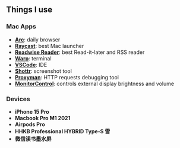 ## Things I use

### Mac Apps

* **[Arc](https://arc.net)**: daily browser
* **[Raycast](https://raycast.com)**: best Mac launcher
* **[Readwise Reader](https://read.readwise.io)**: best Read-it-later and RSS reader
* **[Warp](https://www.warp.dev)**: terminal
* **[VSCode](https://code.visualstudio.com)**: IDE
* **[Shottr](https://shottr.cc)**: screenshot tool
* **[Proxyman](https://proxyman.io)**: HTTP requests debugging tool
* **[MonitorControl](https://github.com/MonitorControl/MonitorControl)**: controls external display brightness and volume

### Devices

* **iPhone 15 Pro**
* **Macbook Pro M1 2021**
* **Airpods Pro**
* **HHKB Professional HYBRID Type-S 雪**
* **微信读书墨水屏**
